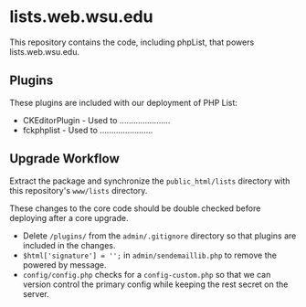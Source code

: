 # lists.web.wsu.edu

This repository contains the code, including phpList, that powers lists.web.wsu.edu.

## Plugins

These plugins are included with our deployment of PHP List:

* CKEditorPlugin - Used to ......................
* fckphplist - Used to .......................

## Upgrade Workflow

Extract the package and synchronize the `public_html/lists` directory with this repository's `www/lists` directory.

These changes to the core code should be double checked before deploying after a core upgrade.

* Delete `/plugins/` from the `admin/.gitignore` directory so that plugins are included in the changes.
* `$html['signature'] = '';` in `admin/sendemaillib.php` to remove the powered by message.
* `config/config.php` checks for a `config-custom.php` so that we can version control the primary config while keeping the rest secret on the server.
